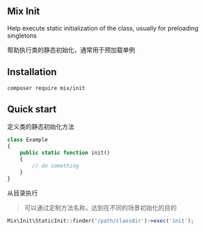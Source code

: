 ## Mix Init

Help execute static initialization of the class, usually for preloading singletons

帮助执行类的静态初始化，通常用于预加载单例

## Installation

```
composer require mix/init
```

## Quick start

定义类的静态初始化方法

```php
class Example
{
    public static function init()
    {
        // do something
    }
}
```

从目录执行

> 可以通过定制方法名称，达到在不同的场景初始化的目的

```php
Mix\Init\StaticInit::finder('/path/classdir')->exec('init');
```
